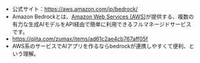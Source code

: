 - 公式サイト：https://aws.amazon.com/jp/bedrock/
- Amazon Bedrockとは、[Amazon Web Services (AWS)](https://aws.amazon.com/jp/bedrock/faqs/)が提供する、複数の有力な生成AIモデルをAPI経由で簡単に利用できるフルマネージドサービスです。
- https://qiita.com/zumax/items/ad61c2ae4cb767aff05f
- AWS系のサービスでAIアプリを作るならbedrockが連携しやすくて便利、という理解。